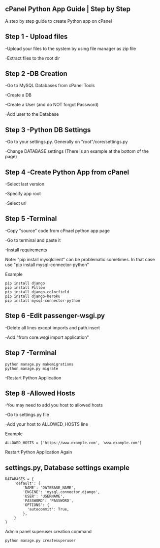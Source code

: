 ## cPanel Python App Guide | Step by Step

A step by step guide to create Python app on cPanel

## Step 1 - Upload files
  -Upload your files to the system by using file manager as zip file
  
  -Extract files to the root dir

## Step 2 -DB Creation
  -Go to MySQL Databases from cPanel Tools
  
  -Create a DB
  
  -Create a User (and do NOT forgot Password)
  
  -Add user to the Database

## Step 3 -Python DB Settings
  -Go to your settings.py. Generally on "root"/core/settings.py
  
  -Change DATABASE settings (There is an example at the bottom of the page)

## Step 4 -Create Python App from cPanel
  -Select last version
  
  -Specify app root
  
  -Select url

## Step 5 -Terminal
  -Copy "source" code from cPnael python app page
  
  -Go to terminal and paste it
  
  -Install requirements
  
  Note: "pip install mysqlclient" can be problematic sometimes. In that case use "pip install mysql-connector-python"
  
  Example
```
pip install django
pip install Pillow
pip install django-colorfield
pip install django-heroku
pip install mysql-connector-python
```

## Step 6 -Edit passenger-wsgi.py
  -Delete all lines except imports and path.insert

  -Add "from core.wsgi import application"

## Step 7 -Terminal
```
python manage.py makemigrations
python manage.py migrate
```

-Restart Python Application

## Step 8 -Allowed Hosts
  -You may need to add you host to allowed hosts
  
  -Go to settings.py file
  
  -Add your host to ALLOWED_HOSTS line

  Example
  ```
  ALLOWED_HOSTS = ['https://www.example.com', 'www.example.com']
  ```
Restart Python Application Again

## settings.py, Database settings example

    DATABASES = {
        'default': {
            'NAME': 'DATEBASE_NAME',
            'ENGINE': 'mysql.connector.django',
            'USER': 'USERNAME',
            'PASSWORD': 'PASSWORD',
            'OPTIONS': {
              'autocommit': True,
            },
        }
    }

Admin panel superuser creation command

    python manage.py createsuperuser
